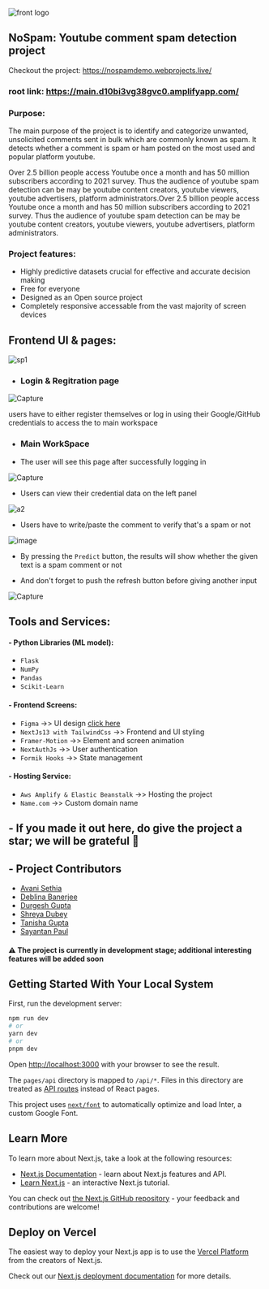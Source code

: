 ![front logo](https://user-images.githubusercontent.com/103353878/227656802-6af14ca1-87c4-419d-9d7c-f8f6e42c65e4.png)

## NoSpam: Youtube comment spam detection project

Checkout the project: https://nospamdemo.webprojects.live/

### root link: https://main.d10bi3vg38gvc0.amplifyapp.com/

### Purpose:

The main purpose of the project is to identify and categorize unwanted, unsolicited comments sent in bulk which are commonly known as spam. It detects whether a comment is spam or ham posted on the most used and popular platform youtube.

Over 2.5 billion people access Youtube once a month and has 50 million subscribers according to 2021 survey. Thus the audience of youtube spam detection can be may be youtube content creators, youtube viewers, youtube advertisers, platform administrators.Over 2.5 billion people access Youtube once a month and has 50 million subscribers according to 2021 survey. Thus the audience of youtube spam detection can be may be youtube content creators, youtube viewers, youtube advertisers, platform administrators.

### Project features:

- Highly predictive datasets crucial for effective and accurate decision making
- Free for everyone
- Designed as an Open source project
- Completely responsive accessable from the vast majority of screen devices

## Frontend UI & pages:

![sp1](https://user-images.githubusercontent.com/103353878/227650381-0a04af3b-3fbe-4d76-b68b-1dd70f29eab2.PNG)

- ### Login & Regitration page

![Capture](https://user-images.githubusercontent.com/103353878/227655460-72f2b4cd-aa23-4b7f-be0b-90d49fbfd2a0.PNG)

users have to either register themselves or log in using their Google/GitHub credentials to access the to main workspace

- ### Main WorkSpace

* The user will see this page after successfully logging in

![Capture](https://user-images.githubusercontent.com/103353878/227705279-552295a6-28f8-467c-9141-bbf9c8f913ea.PNG)

- Users can view their credential data on the left panel

![a2](https://user-images.githubusercontent.com/103353878/227705419-c191185f-9bf0-42f6-996d-42a36f8bae49.PNG)

- Users have to write/paste the comment to verify that's a spam or not

![image](https://user-images.githubusercontent.com/103353878/227705757-84caa3f9-c866-4feb-82b6-facca3617bdb.png)

- By pressing the `Predict` button, the results will show whether the given text is a spam comment or not

- And don't forget to push the refresh button before giving another input

![Capture](https://user-images.githubusercontent.com/103353878/227705828-ac409c3a-9a3e-4283-9325-5c5d7cbd2e63.PNG)

## Tools and Services:

#### - Python Libraries (ML model):

- `Flask`
- `NumPy`
- `Pandas`
- `Scikit-Learn`

#### - Frontend Screens:

- `Figma` ->> UI design [click here](https://www.figma.com/file/V1lKivkZNzdv1dsqenkt6g/NoSpam.?node-id=13%3A99&t=F76R8h3CK84ar0n1-1)
- `NextJs13 with TailwindCss` ->> Frontend and UI styling
- `Framer-Motion` ->> Element and screen animation
- `NextAuthJs` ->> User authentication
- `Formik Hooks` ->> State management

#### - Hosting Service:

- `Aws Amplify & Elastic Beanstalk` ->> Hosting the project
- `Name.com` ->> Custom domain name

## - If you made it out here, do give the project a star; we will be grateful :stars:

## - Project Contributors

- [Avani Sethia](https://www.linkedin.com/in/avani-sethia-84b64621b)
- [Deblina Banerjee](https://www.linkedin.com/in/deblina-banerjee-231290206)
- [Durgesh Gupta](https://www.linkedin.com/in/durgesh-gupta-66017811a/)
- [Shreya Dubey](https://www.linkedin.com/in/shreya-dubey-a03b2a232/)
- [Tanisha Gupta](https://www.linkedin.com/in/tanisha-gupta-a81158210)
- [Sayantan Paul](https://www.linkedin.com/in/imsayantanpaul/)

#### :warning: The project is currently in development stage; additional interesting features will be added soon

## Getting Started With Your Local System

First, run the development server:

```bash
npm run dev
# or
yarn dev
# or
pnpm dev
```

Open [http://localhost:3000](http://localhost:3000) with your browser to see the result.

The `pages/api` directory is mapped to `/api/*`. Files in this directory are treated as [API routes](https://nextjs.org/docs/api-routes/introduction) instead of React pages.

This project uses [`next/font`](https://nextjs.org/docs/basic-features/font-optimization) to automatically optimize and load Inter, a custom Google Font.

## Learn More

To learn more about Next.js, take a look at the following resources:

- [Next.js Documentation](https://nextjs.org/docs) - learn about Next.js features and API.
- [Learn Next.js](https://nextjs.org/learn) - an interactive Next.js tutorial.

You can check out [the Next.js GitHub repository](https://github.com/vercel/next.js/) - your feedback and contributions are welcome!

## Deploy on Vercel

The easiest way to deploy your Next.js app is to use the [Vercel Platform](https://vercel.com/new?utm_medium=default-template&filter=next.js&utm_source=create-next-app&utm_campaign=create-next-app-readme) from the creators of Next.js.

Check out our [Next.js deployment documentation](https://nextjs.org/docs/deployment) for more details.
